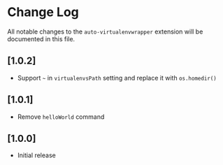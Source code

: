 # Change Log

All notable changes to the `auto-virtualenvwrapper` extension will be documented in this file.

## [1.0.2]

- Support `~` in `virtualenvsPath` setting and replace it with `os.homedir()`

## [1.0.1]

- Remove `helloWorld` command

## [1.0.0]

- Initial release
